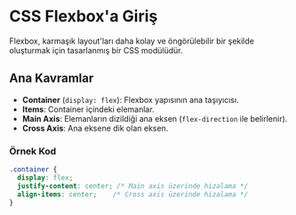 # CSS Flexbox'a Giriş

Flexbox, karmaşık layout'ları daha kolay ve öngörülebilir bir şekilde oluşturmak için tasarlanmış bir CSS modülüdür.

## Ana Kavramlar

- **Container** (`display: flex`): Flexbox yapısının ana taşıyıcısı.
- **Items**: Container içindeki elemanlar.
- **Main Axis**: Elemanların dizildiği ana eksen (`flex-direction` ile belirlenir).
- **Cross Axis**: Ana eksene dik olan eksen.

### Örnek Kod

```css
.container {
  display: flex;
  justify-content: center; /* Main axis üzerinde hizalama */
  align-items: center;    /* Cross axis üzerinde hizalama */
}